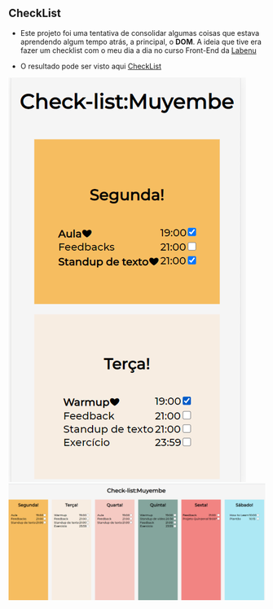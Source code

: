 ## CheckList

- Este projeto foi uma tentativa de consolidar algumas coisas que estava aprendendo algum tempo atrás, a principal, o **DOM**. A ideia que tive era fazer um checklist com o meu dia a dia no curso Front-End da [Labenu](https://www.labenu.com.br/)

- O resultado pode ser visto aqui [CheckList](https://checklist.araujocoding.repl.co/) 

![](https://github.com/Pereira-Araujo/Projetos/blob/main/Projetos_Vanilla/CheckList/assets/print2.png?raw=true)
![](https://github.com/Pereira-Araujo/Projetos/blob/main/Projetos_Vanilla/CheckList/assets/print1.png?raw=true)

